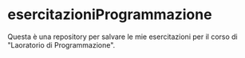 # esercitazioniProgrammazione
Questa è una repository per salvare le mie esercitazioni per il corso di "Laoratorio di Programmazione".
